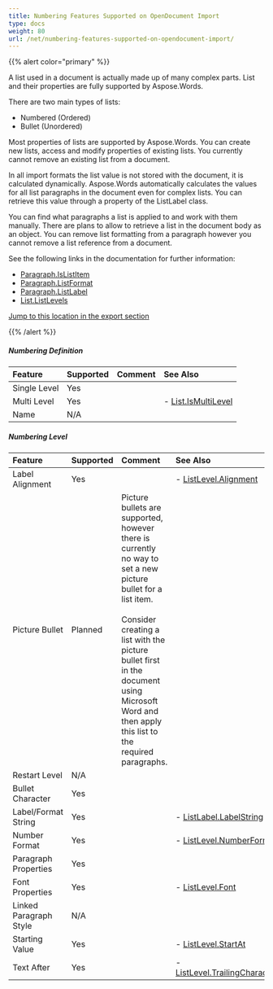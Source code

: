 ```yaml
---
title: Numbering Features Supported on OpenDocument Import
type: docs
weight: 80
url: /net/numbering-features-supported-on-opendocument-import/
---
```


{{% alert color="primary" %}} 

A list used in a document is actually made up of many complex parts. List and their properties are fully supported by Aspose.Words.

There are two main types of lists:

- Numbered (Ordered)
- Bullet (Unordered)

Most properties of lists are supported by Aspose.Words. You can create new lists, access and modify properties of existing lists. You currently cannot remove an existing list from a document.

In all import formats the list value is not stored with the document, it is calculated dynamically. Aspose.Words automatically calculates the values for all list paragraphs in the document even for complex lists. You can retrieve this value through a property of the ListLabel class.

You can find what paragraphs a list is applied to and work with them manually. There are plans to allow to retrieve a list in the document body as an object. You can remove list formatting from a paragraph however you cannot remove a list reference from a document.

See the following links in the documentation for further information:

- [Paragraph.IsListItem](http://www.aspose.com/documentation/.net-components/aspose.words-for-.net/aspose.words.paragraph.islistitem.html)
- [Paragraph.ListFormat](http://www.aspose.com/documentation/.net-components/aspose.words-for-.net/aspose.words.paragraph.listformat.html)
- [Paragraph.ListLabel](http://www.aspose.com/documentation/.net-components/aspose.words-for-.net/aspose.words.paragraph.listlabel.html)
- [List.ListLevels](http://www.aspose.com/documentation/.net-components/aspose.words-for-.net/aspose.words.lists.list.listlevels.html)

[Jump to this location in the export section](/pages/createpage.action?spaceKey=wordsnet&title=Odt+Export&linkCreation=true&fromPageId=2595986)

{{% /alert %}} 
##### **Numbering Definition**

|**Feature**|**Supported**|**Comment**|**See Also**|
| :- | :- | :- | :- |
|Single Level |Yes | | |
|Multi Level |Yes | |- [List.IsMultiLevel](http://www.aspose.com/documentation/.net-components/aspose.words-for-.net/aspose.words.lists.list.ismultilevel.html)|
|Name |N/A | | |
##### **Numbering Level**

|**Feature**|**Supported**|**Comment**|**See Also**|
| :- | :- | :- | :- |
|Label Alignment |Yes | |- [ListLevel.Alignment](http://www.aspose.com/documentation/.net-components/aspose.words-for-.net/aspose.words.lists.listlevel.alignment.html)|
|Picture Bullet |Planned |Picture bullets are supported, however there is currently no way to set a new picture bullet for a list item. <br><br>Consider creating a list with the picture bullet first in the document using Microsoft Word and then apply this list to the required paragraphs. | |
|Restart Level |N/A | | |
|Bullet Character |Yes | | |
|Label/Format String |Yes | |- [ListLabel.LabelString](http://www.aspose.com/documentation/.net-components/aspose.words-for-.net/aspose.words.lists.listlabel.labelstring.html)|
|Number Format |Yes | |- [ListLevel.NumberFormat](http://www.aspose.com/documentation/.net-components/aspose.words-for-.net/aspose.words.lists.listlevel.numberformat.html)|
|Paragraph Properties |Yes | | |
|Font Properties |Yes | |- [ListLevel.Font](http://www.aspose.com/documentation/.net-components/aspose.words-for-.net/aspose.words.lists.listlevel.font.html)|
|Linked Paragraph Style |N/A | | |
|Starting Value |Yes | |- [ListLevel.StartAt](http://www.aspose.com/documentation/.net-components/aspose.words-for-.net/aspose.words.lists.listlevel.startat.html)|
|Text After |Yes | |- [ListLevel.TrailingCharacter](http://www.aspose.com/documentation/.net-components/aspose.words-for-.net/aspose.words.lists.listlevel.trailingcharacter.html)|

